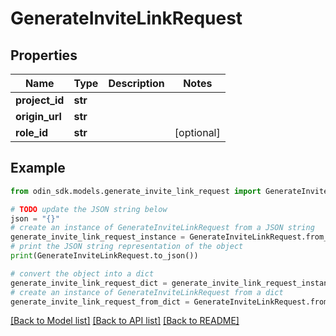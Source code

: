 # GenerateInviteLinkRequest


## Properties

Name | Type | Description | Notes
------------ | ------------- | ------------- | -------------
**project_id** | **str** |  | 
**origin_url** | **str** |  | 
**role_id** | **str** |  | [optional] 

## Example

```python
from odin_sdk.models.generate_invite_link_request import GenerateInviteLinkRequest

# TODO update the JSON string below
json = "{}"
# create an instance of GenerateInviteLinkRequest from a JSON string
generate_invite_link_request_instance = GenerateInviteLinkRequest.from_json(json)
# print the JSON string representation of the object
print(GenerateInviteLinkRequest.to_json())

# convert the object into a dict
generate_invite_link_request_dict = generate_invite_link_request_instance.to_dict()
# create an instance of GenerateInviteLinkRequest from a dict
generate_invite_link_request_from_dict = GenerateInviteLinkRequest.from_dict(generate_invite_link_request_dict)
```
[[Back to Model list]](../README.md#documentation-for-models) [[Back to API list]](../README.md#documentation-for-api-endpoints) [[Back to README]](../README.md)


